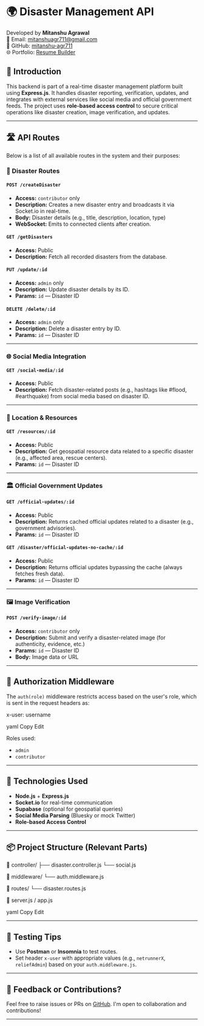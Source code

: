 # 🌍 Disaster Management API

Developed by **Mitanshu Agrawal**  
📧 Email: mitanshuagr711@gmail.com  
🚀 GitHub: [mitanshu-agr711](https://github.com/mitanshu-agr711)  
🌐 Portfolio: [Resume Builder](https://resume1-0-orcin.vercel.app/)

## 📖 Introduction

This backend is part of a real-time disaster management platform built using **Express.js**. It handles disaster reporting, verification, updates, and integrates with external services like social media and official government feeds. The project uses **role-based access control** to secure critical operations like disaster creation, image verification, and updates.

---

## 🛣️ API Routes

Below is a list of all available routes in the system and their purposes:

### 🔴 Disaster Routes

#### `POST /createDisaster`
- **Access:** `contributor` only
- **Description:** Creates a new disaster entry and broadcasts it via Socket.io in real-time.
- **Body:** Disaster details (e.g., title, description, location, type)
- **WebSocket:** Emits to connected clients after creation.

#### `GET /getDisasters`
- **Access:** Public
- **Description:** Fetch all recorded disasters from the database.

#### `PUT /update/:id`
- **Access:** `admin` only
- **Description:** Update disaster details by its ID.
- **Params:** `id` — Disaster ID

#### `DELETE /delete/:id`
- **Access:** `admin` only
- **Description:** Delete a disaster entry by ID.
- **Params:** `id` — Disaster ID

---

### 🌐 Social Media Integration

#### `GET /social-media/:id`
- **Access:** Public
- **Description:** Fetch disaster-related posts (e.g., hashtags like #flood, #earthquake) from social media based on disaster ID.

---

### 📍 Location & Resources

#### `GET /resources/:id`
- **Access:** Public
- **Description:** Get geospatial resource data related to a specific disaster (e.g., affected area, rescue centers).
- **Params:** `id` — Disaster ID

---

### 🏛️ Official Government Updates

#### `GET /official-updates/:id`
- **Access:** Public
- **Description:** Returns cached official updates related to a disaster (e.g., government advisories).
- **Params:** `id` — Disaster ID

#### `GET /disaster/official-updates-no-cache/:id`
- **Access:** Public
- **Description:** Returns official updates bypassing the cache (always fetches fresh data).
- **Params:** `id` — Disaster ID

---

### 🖼️ Image Verification

#### `POST /verify-image/:id`
- **Access:** `contributor` only
- **Description:** Submit and verify a disaster-related image (for authenticity, evidence, etc.)
- **Params:** `id` — Disaster ID
- **Body:** Image data or URL

---

## 🔐 Authorization Middleware

The `auth(role)` middleware restricts access based on the user's role, which is sent in the request headers as:

x-user: username

yaml
Copy
Edit

Roles used:
- `admin`
- `contributor`

---

## 🧰 Technologies Used

- **Node.js** + **Express.js**
- **Socket.io** for real-time communication
- **Supabase** (optional for geospatial queries)
- **Social Media Parsing** (Bluesky or mock Twitter)
- **Role-based Access Control**

---

## 📦 Project Structure (Relevant Parts)

📁 controller/
├── disaster.controller.js
└── social.js

📁 middleware/
└── auth.middleware.js

📁 routes/
└── disaster.routes.js

📄 server.js / app.js

yaml
Copy
Edit

---

## 🧪 Testing Tips

- Use **Postman** or **Insomnia** to test routes.
- Set header `x-user` with appropriate values (e.g., `netrunnerX`, `reliefAdmin`) based on your `auth.middleware.js`.

---

## 💬 Feedback or Contributions?

Feel free to raise issues or PRs on [GitHub](https://github.com/mitanshu-agr711). I'm open to collaboration and contributions!

---

